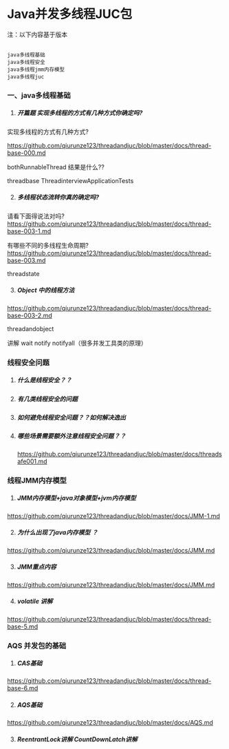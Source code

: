 # Java并发多线程JUC包 

注：以下内容基于版本

```properties

java多线程基础
java多线程安全
java多线程jmm内存模型
java多线程juc

```

### 一、java多线程基础

1. ##### 开篇题 实现多线程的方式有几种方式你确定吗? 

 实现多线程的方式有几种方式?
 
 https://github.com/qiurunze123/threadandjuc/blob/master/docs/thread-base-000.md
 
   bothRunnableThread 结果是什么??

 threadbase ThreadinterviewApplicationTests
 
2. ##### 多线程状态流转你真的确定吗?

  请看下面得说法对吗? 
  https://github.com/qiurunze123/threadandjuc/blob/master/docs/thread-base-003-1.md 


 有哪些不同的多线程生命周期? 
 https://github.com/qiurunze123/threadandjuc/blob/master/docs/thread-base-003.md
 
 threadstate 

3. ##### Object 中的线程方法
   
 https://github.com/qiurunze123/threadandjuc/blob/master/docs/thread-base-003-2.md
 
 threadandobject
 
 讲解 wait notify notifyall（很多并发工具类的原理）
 

### 线程安全问题

1. ##### 什么是线程安全？？
2. ##### 有几类线程安全的问题 
3. ##### 如何避免线程安全问题？？如何解决逸出
4. ##### 哪些场景需要额外注意线程安全问题？？

   https://github.com/qiurunze123/threadandjuc/blob/master/docs/threadsafe001.md

### 线程JMM内存模型

  1. ##### JMM内存模型+java对象模型+jvm内存模型
   
   https://github.com/qiurunze123/threadandjuc/blob/master/docs/JMM-1.md

  2. #####  为什么出现了java内存模型 ？
  
   https://github.com/qiurunze123/threadandjuc/blob/master/docs/JMM.md

  3. ##### JMM重点内容
     
   https://github.com/qiurunze123/threadandjuc/blob/master/docs/JMM.md
   
  4. ##### volatile 讲解
  
  https://github.com/qiurunze123/threadandjuc/blob/master/docs/thread-base-5.md

### AQS 并发包的基础 

   1. ##### CAS基础 
   
   https://github.com/qiurunze123/threadandjuc/blob/master/docs/thread-base-6.md
   
   2. ##### AQS基础
   
   https://github.com/qiurunze123/threadandjuc/blob/master/docs/AQS.md

   3. ##### ReentrantLock讲解 CountDownLatch讲解
   
